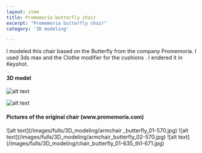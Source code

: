 ```yaml
---
layout: item
title: Promemoria butterfly chair
excerpt: "Promemoria butterfly chair"
category: '3D modeling'

---
```

<p>
	I modeled this chair based on the Butterfly from the company Promemoria.
	I used 3ds max and the Clothe modifier for the cushions	.
	I endered it in Keyshot.
</p>

<h4> 3D model </h4>

![alt text](/images/fulls/3D_modeling/promemoria_butterfly.31.jpg "butterfly chair")

![alt text](/images/fulls/3D_modeling/promemoria_butterfly.45.jpg "butterfly chair")


<h4>
Pictures of the original chair (www.promemoria.com)</h4>
![alt text](/images/fulls/3D_modeling/armchair _butterfly_01-570.jpg)
![alt text](/images/fulls/3D_modeling/armchair_butterfly_02-570.jpg)
![alt text](/images/fulls/3D_modeling/chair_butterfly_01-635_th1-671.jpg)



